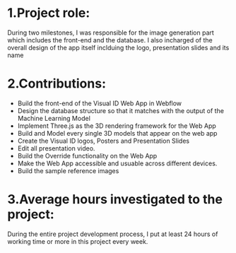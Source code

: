 # 1.Project role:

During two milestones, I was responsible for the image generation part which includes the front-end and the database. I also incharged of the overall design of the app itself inclduing the logo, presentation slides and its name

# 2.Contributions:

- Build the front-end of the Visual ID Web App in Webflow
- Design the database structure so that it matches with the output of the Machine Learning Model
- Implement Three.js as the 3D rendering framework for the Web App
- Build and Model every single 3D models that appear on the web app
- Create the Visual ID logos, Posters and Presentation Slides
- Edit all presentation video.
- Build the Override functionality on the Web App
- Make the Web App accessible and usuable across different devices.
- Build the sample reference images

# 3.Average hours investigated to the project:

During the entire project development process, I put at least 24 hours of working time or more in this project every week.